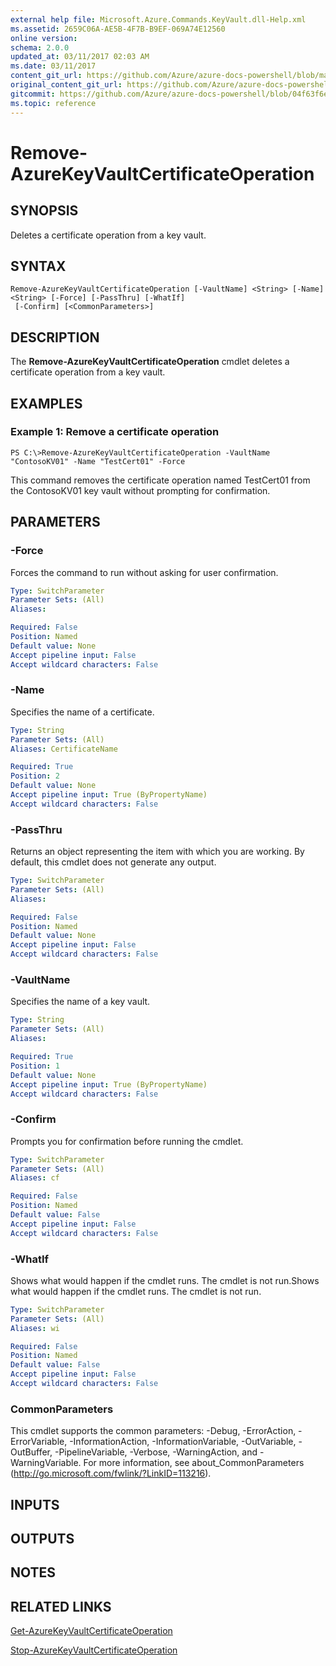 ```yaml
---
external help file: Microsoft.Azure.Commands.KeyVault.dll-Help.xml
ms.assetid: 2659C06A-AE5B-4F7B-B9EF-069A74E12560
online version:
schema: 2.0.0
updated_at: 03/11/2017 02:03 AM
ms.date: 03/11/2017
content_git_url: https://github.com/Azure/azure-docs-powershell/blob/master/azureps-cmdlets-docs/ResourceManager/AzureRM.KeyVault/v2.7.0/Remove-AzureKeyVaultCertificateOperation.md
original_content_git_url: https://github.com/Azure/azure-docs-powershell/blob/master/azureps-cmdlets-docs/ResourceManager/AzureRM.KeyVault/v2.7.0/Remove-AzureKeyVaultCertificateOperation.md
gitcommit: https://github.com/Azure/azure-docs-powershell/blob/04f63f6e685743ace2c57eb157574e34e8610b1c
ms.topic: reference
---
```


# Remove-AzureKeyVaultCertificateOperation

## SYNOPSIS
Deletes a certificate operation from a key vault.

## SYNTAX

```
Remove-AzureKeyVaultCertificateOperation [-VaultName] <String> [-Name] <String> [-Force] [-PassThru] [-WhatIf]
 [-Confirm] [<CommonParameters>]
```

## DESCRIPTION
The **Remove-AzureKeyVaultCertificateOperation** cmdlet deletes a certificate operation from a key vault.

## EXAMPLES

### Example 1: Remove a certificate operation
```
PS C:\>Remove-AzureKeyVaultCertificateOperation -VaultName "ContosoKV01" -Name "TestCert01" -Force
```

This command removes the certificate operation named TestCert01 from the ContosoKV01 key vault without prompting for confirmation.

## PARAMETERS

### -Force
Forces the command to run without asking for user confirmation.

```yaml
Type: SwitchParameter
Parameter Sets: (All)
Aliases: 

Required: False
Position: Named
Default value: None
Accept pipeline input: False
Accept wildcard characters: False
```

### -Name
Specifies the name of a certificate.

```yaml
Type: String
Parameter Sets: (All)
Aliases: CertificateName

Required: True
Position: 2
Default value: None
Accept pipeline input: True (ByPropertyName)
Accept wildcard characters: False
```

### -PassThru
Returns an object representing the item with which you are working.
By default, this cmdlet does not generate any output.

```yaml
Type: SwitchParameter
Parameter Sets: (All)
Aliases: 

Required: False
Position: Named
Default value: None
Accept pipeline input: False
Accept wildcard characters: False
```

### -VaultName
Specifies the name of a key vault.

```yaml
Type: String
Parameter Sets: (All)
Aliases: 

Required: True
Position: 1
Default value: None
Accept pipeline input: True (ByPropertyName)
Accept wildcard characters: False
```

### -Confirm
Prompts you for confirmation before running the cmdlet.

```yaml
Type: SwitchParameter
Parameter Sets: (All)
Aliases: cf

Required: False
Position: Named
Default value: False
Accept pipeline input: False
Accept wildcard characters: False
```

### -WhatIf
Shows what would happen if the cmdlet runs.
The cmdlet is not run.Shows what would happen if the cmdlet runs.
The cmdlet is not run.

```yaml
Type: SwitchParameter
Parameter Sets: (All)
Aliases: wi

Required: False
Position: Named
Default value: False
Accept pipeline input: False
Accept wildcard characters: False
```

### CommonParameters
This cmdlet supports the common parameters: -Debug, -ErrorAction, -ErrorVariable, -InformationAction, -InformationVariable, -OutVariable, -OutBuffer, -PipelineVariable, -Verbose, -WarningAction, and -WarningVariable. For more information, see about_CommonParameters (http://go.microsoft.com/fwlink/?LinkID=113216).

## INPUTS

## OUTPUTS

## NOTES

## RELATED LINKS

[Get-AzureKeyVaultCertificateOperation](./Get-AzureKeyVaultCertificateOperation.md)

[Stop-AzureKeyVaultCertificateOperation](./Stop-AzureKeyVaultCertificateOperation.md)

